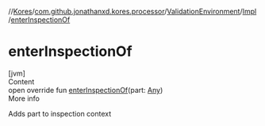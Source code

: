 //[Kores](../../../index.md)/[com.github.jonathanxd.kores.processor](../../index.md)/[ValidationEnvironment](../index.md)/[Impl](index.md)/[enterInspectionOf](enter-inspection-of.md)



# enterInspectionOf  
[jvm]  
Content  
open override fun [enterInspectionOf](enter-inspection-of.md)(part: [Any](https://kotlinlang.org/api/latest/jvm/stdlib/kotlin/-any/index.html))  
More info  


Adds part to inspection context

  




